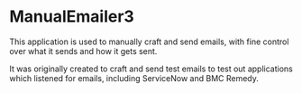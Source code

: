 # ManualEmailer3
This application is used to manually craft and send emails, with fine control over what it sends and how it gets sent.

It was originally created to craft and send test emails to test out applications which listened for emails, including ServiceNow and BMC Remedy.
